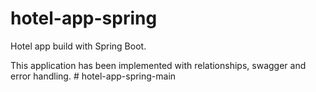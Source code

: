 # hotel-app-spring
Hotel app build with Spring Boot.

This application has been implemented with relationships, swagger and error handling. 
#   h o t e l - a p p - s p r i n g - m a i n  
 